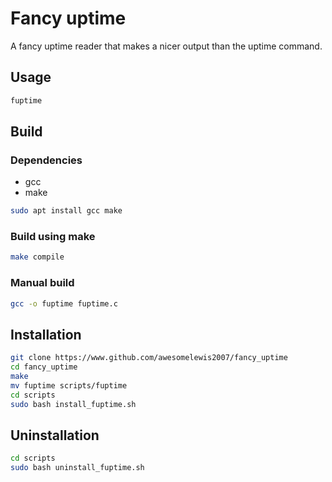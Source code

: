# Fancy uptime
A fancy uptime reader that makes a nicer output than the uptime command.

## Usage
```bash
fuptime
```

## Build
### Dependencies
- gcc
- make
```bash
sudo apt install gcc make
```
### Build using make
```bash
make compile
```
### Manual build
```bash
gcc -o fuptime fuptime.c
```

## Installation
```bash
git clone https://www.github.com/awesomelewis2007/fancy_uptime
cd fancy_uptime
make
mv fuptime scripts/fuptime
cd scripts
sudo bash install_fuptime.sh
```
## Uninstallation
```bash
cd scripts
sudo bash uninstall_fuptime.sh
```